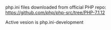 php.ini files downloaded from official PHP repo:
https://github.com/php/php-src/tree/PHP-7.1.12

Active vesion is php.ini-development